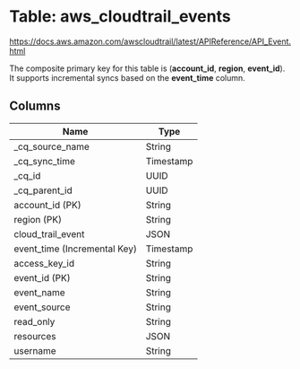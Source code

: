 # Table: aws_cloudtrail_events

https://docs.aws.amazon.com/awscloudtrail/latest/APIReference/API_Event.html

The composite primary key for this table is (**account_id**, **region**, **event_id**).
It supports incremental syncs based on the **event_time** column.

## Columns

| Name          | Type          |
| ------------- | ------------- |
|_cq_source_name|String|
|_cq_sync_time|Timestamp|
|_cq_id|UUID|
|_cq_parent_id|UUID|
|account_id (PK)|String|
|region (PK)|String|
|cloud_trail_event|JSON|
|event_time (Incremental Key)|Timestamp|
|access_key_id|String|
|event_id (PK)|String|
|event_name|String|
|event_source|String|
|read_only|String|
|resources|JSON|
|username|String|